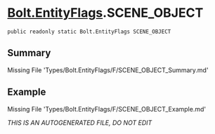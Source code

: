 # [Bolt.EntityFlags](Types/Bolt.EntityFlags.md).SCENE_OBJECT
`public readonly static Bolt.EntityFlags SCENE_OBJECT`
## Summary
Missing File 'Types/Bolt.EntityFlags/F/SCENE_OBJECT_Summary.md'
## Example
Missing File 'Types/Bolt.EntityFlags/F/SCENE_OBJECT_Example.md'

*THIS IS AN AUTOGENERATED FILE, DO NOT EDIT*
